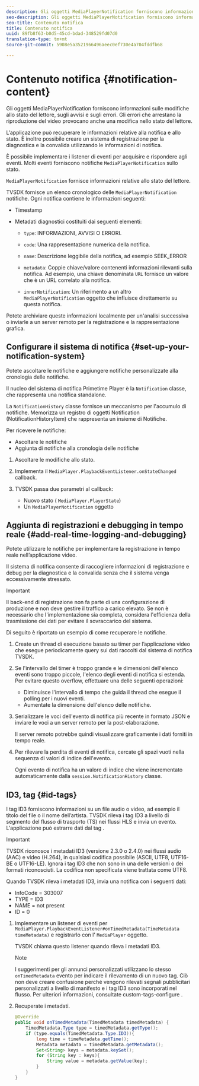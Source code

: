 ```yaml
---
description: Gli oggetti MediaPlayerNotification forniscono informazioni sulle modifiche allo stato del lettore, sugli avvisi e sugli errori. Gli errori che arrestano la riproduzione del video provocano anche una modifica nello stato del lettore.
seo-description: Gli oggetti MediaPlayerNotification forniscono informazioni sulle modifiche allo stato del lettore, sugli avvisi e sugli errori. Gli errori che arrestano la riproduzione del video provocano anche una modifica nello stato del lettore.
seo-title: Contenuto notifica
title: Contenuto notifica
uuid: 89fb8f63-b0d5-45cd-bdad-348529fd07d0
translation-type: tm+mt
source-git-commit: 5908e5a3521966496aeec0ef730e4a704fddfb68

---
```



# Contenuto notifica {#notification-content}

Gli oggetti MediaPlayerNotification forniscono informazioni sulle modifiche allo stato del lettore, sugli avvisi e sugli errori. Gli errori che arrestano la riproduzione del video provocano anche una modifica nello stato del lettore.

L’applicazione può recuperare le informazioni relative alla notifica e allo stato. È inoltre possibile creare un sistema di registrazione per la diagnostica e la convalida utilizzando le informazioni di notifica.

È possibile implementare i listener di eventi per acquisire e rispondere agli eventi. Molti eventi forniscono notifiche `MediaPlayerNotification` sullo stato.

`MediaPlayerNotification` fornisce informazioni relative allo stato del lettore.

TVSDK fornisce un elenco cronologico delle `MediaPlayerNotification` notifiche. Ogni notifica contiene le informazioni seguenti:

* Timestamp
* Metadati diagnostici costituiti dai seguenti elementi:

   * `type`: INFORMAZIONI, AVVISI O ERRORI.
   * `code`: Una rappresentazione numerica della notifica.
   * `name`: Descrizione leggibile della notifica, ad esempio SEEK_ERROR
   * `metadata`: Coppie chiave/valore contenenti informazioni rilevanti sulla notifica. Ad esempio, una chiave denominata `URL` fornisce un valore che è un URL correlato alla notifica.

   * `innerNotification`: Un riferimento a un altro `MediaPlayerNotification` oggetto che influisce direttamente su questa notifica.

Potete archiviare queste informazioni localmente per un&#39;analisi successiva o inviarle a un server remoto per la registrazione e la rappresentazione grafica.

## Configurare il sistema di notifica {#set-up-your-notification-system}

Potete ascoltare le notifiche e aggiungere notifiche personalizzate alla cronologia delle notifiche.

Il nucleo del sistema di notifica Primetime Player è la `Notification` classe, che rappresenta una notifica standalone.

La `NotificationHistory` classe fornisce un meccanismo per l&#39;accumulo di notifiche. Memorizza un registro di oggetti Notification (NotificationHistoryItem) che rappresenta un insieme di Notifiche.

Per ricevere le notifiche:

* Ascoltare le notifiche
* Aggiunta di notifiche alla cronologia delle notifiche

1. Ascoltare le modifiche allo stato.
1. Implementa il `MediaPlayer.PlaybackEventListener.onStateChanged` callback.
1. TVSDK passa due parametri al callback:

   * Nuovo stato ( `MediaPlayer.PlayerState`)
   * Un `MediaPlayerNotification` oggetto

## Aggiunta di registrazioni e debugging in tempo reale {#add-real-time-logging-and-debugging}

Potete utilizzare le notifiche per implementare la registrazione in tempo reale nell’applicazione video.

Il sistema di notifica consente di raccogliere informazioni di registrazione e debug per la diagnostica e la convalida senza che il sistema venga eccessivamente stressato.

>[!IMPORTANT]
>
>Il back-end di registrazione non fa parte di una configurazione di produzione e non deve gestire il traffico a carico elevato. Se non è necessario che l&#39;implementazione sia completa, considera l&#39;efficienza della trasmissione dei dati per evitare il sovraccarico del sistema.

Di seguito è riportato un esempio di come recuperare le notifiche.

1. Create un thread di esecuzione basato su timer per l’applicazione video che esegue periodicamente query sui dati raccolti dal sistema di notifica TVSDK.

1. Se l&#39;intervallo del timer è troppo grande e le dimensioni dell&#39;elenco eventi sono troppo piccole, l&#39;elenco degli eventi di notifica si estenda. Per evitare questo overflow, effettuare una delle seguenti operazioni:

   * Diminuisce l&#39;intervallo di tempo che guida il thread che esegue il polling per i nuovi eventi.
   * Aumentate la dimensione dell&#39;elenco delle notifiche.

1. Serializzare le voci dell&#39;evento di notifica più recente in formato JSON e inviare le voci a un server remoto per la post-elaborazione.

   Il server remoto potrebbe quindi visualizzare graficamente i dati forniti in tempo reale.
1. Per rilevare la perdita di eventi di notifica, cercate gli spazi vuoti nella sequenza di valori di indice dell&#39;evento.

   Ogni evento di notifica ha un valore di indice che viene incrementato automaticamente dalla `session.NotificationHistory` classe.

## ID3, tag {#id-tags}

I tag ID3 forniscono informazioni su un file audio o video, ad esempio il titolo del file o il nome dell’artista. TVSDK rileva i tag ID3 a livello di segmento del flusso di trasporto (TS) nei flussi HLS e invia un evento. L&#39;applicazione può estrarre dati dal tag .

>[!IMPORTANT]
>
>TVSDK riconosce i metadati ID3 (versione 2.3.0 o 2.4.0) nei flussi audio (AAC) e video (H.264), in qualsiasi codifica possibile (ASCII, UTF8, UTF16-BE o UTF16-LE). Ignora i tag ID3 che non sono in una delle versioni o dei formati riconosciuti. La codifica non specificata viene trattata come UTF8.

Quando TVSDK rileva i metadati ID3, invia una notifica con i seguenti dati:

* InfoCode = 303007
* TYPE = ID3
* NAME = not present
* ID = 0

1. Implementare un listener di eventi per `MediaPlayer.PlaybackEventListener#onTimedMetadata(TimeMetadata timeMetadata)` e registrarlo con l&#39; `MediaPlayer` oggetto.

   TVSDK chiama questo listener quando rileva i metadati ID3.

   >[!NOTE]
   >
   >I suggerimenti per gli annunci personalizzati utilizzano lo stesso `onTimedMetadata` evento per indicare il rilevamento di un nuovo tag. Ciò non deve creare confusione perché vengono rilevati segnali pubblicitari personalizzati a livello di manifesto e i tag ID3 sono incorporati nel flusso. Per ulteriori informazioni, consultate custom-tags-configure .

1. Recuperate i metadati.

   ```java
   @Override 
   public void onTimedMetadata(TimedMetadata timedMetadata) { 
       TimedMetadata.Type type = timedMetadata.getType(); 
       if (type.equals(TimedMetadata.Type.ID3)){ 
           long time = timeMetadata.getTime(); 
           Metadata metadata = timedMetadata.getMetadata(); 
           Set<String> keys = metadata.keySet(); 
           for (String key : keys){ 
               String value = metadata.getValue(key); 
           } 
       } 
   }
   ```
